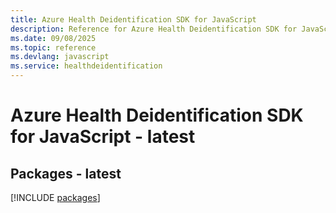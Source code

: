 ```yaml
---
title: Azure Health Deidentification SDK for JavaScript
description: Reference for Azure Health Deidentification SDK for JavaScript
ms.date: 09/08/2025
ms.topic: reference
ms.devlang: javascript
ms.service: healthdeidentification
---
```

# Azure Health Deidentification SDK for JavaScript - latest
## Packages - latest
[!INCLUDE [packages](health-deidentification-index.md)]